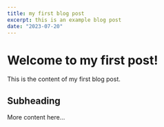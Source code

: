 ```yaml
---
title: my first blog post
excerpt: this is an example blog post
date: "2023-07-20"
---
```


# Welcome to my first post!

This is the content of my first blog post.

## Subheading

More content here...
